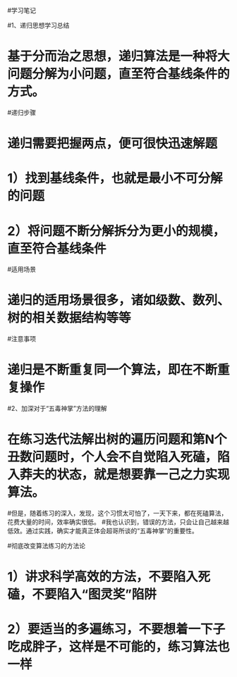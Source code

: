 #学习笔记

#1、递归思想学习总结

#  基于分而治之思想，递归算法是一种将大问题分解为小问题，直至符合基线条件的方式。

#递归步骤

#  递归需要把握两点，便可很快迅速解题
#  1）找到基线条件，也就是最小不可分解的问题
#  2）将问题不断分解拆分为更小的规模，直至符合基线条件

#适用场景

#  递归的适用场景很多，诸如级数、数列、树的相关数据结构等等
 
#注意事项

#  递归是不断重复同一个算法，即在不断重复操作
 
#2、加深对于“五毒神掌”方法的理解

#  在练习迭代法解出树的遍历问题和第N个丑数问题时，个人会不自觉陷入死磕，陷入莽夫的状态，就是想要靠一己之力实现算法。
#但是，随着练习的深入，发现，这个习惯太可怕了，一天下来，都在死磕算法，花费大量的时间，效率确实很低。
#我也认识到，错误的方法，只会让自己越来越低效。通过实践，确实才能真正体会超哥所谈的“五毒神掌”的重要性。

#彻底改变算法练习的方法论

#  1）讲求科学高效的方法，不要陷入死磕，不要陷入“图灵奖”陷阱
#  2）要适当的多遍练习，不要想着一下子吃成胖子，这样是不可能的，练习算法也一样
